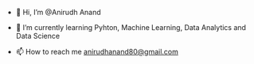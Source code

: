 - 👋 Hi, I’m @Anirudh Anand

- 🌱 I’m currently learning Pyhton, Machine Learning, Data Analytics and Data Science

- 📫 How to reach me anirudhanand80@gmail.com

<!---
Anand-Anirudh/Anand-Anirudh is a ✨ special ✨ repository because its `README.md` (this file) appears on your GitHub profile.
You can click the Preview link to take a look at your changes.
--->
